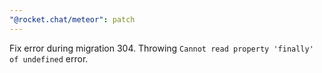 ```yaml
---
"@rocket.chat/meteor": patch
---
```


Fix error during migration 304. Throwing `Cannot read property 'finally' of undefined` error.
